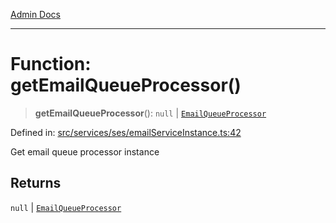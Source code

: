 [Admin Docs](/)

***

# Function: getEmailQueueProcessor()

> **getEmailQueueProcessor**(): `null` \| [`EmailQueueProcessor`](../../EmailQueueProcessor/classes/EmailQueueProcessor.md)

Defined in: [src/services/ses/emailServiceInstance.ts:42](https://github.com/Sourya07/talawa-api/blob/aac5f782223414da32542752c1be099f0b872196/src/services/ses/emailServiceInstance.ts#L42)

Get email queue processor instance

## Returns

`null` \| [`EmailQueueProcessor`](../../EmailQueueProcessor/classes/EmailQueueProcessor.md)
